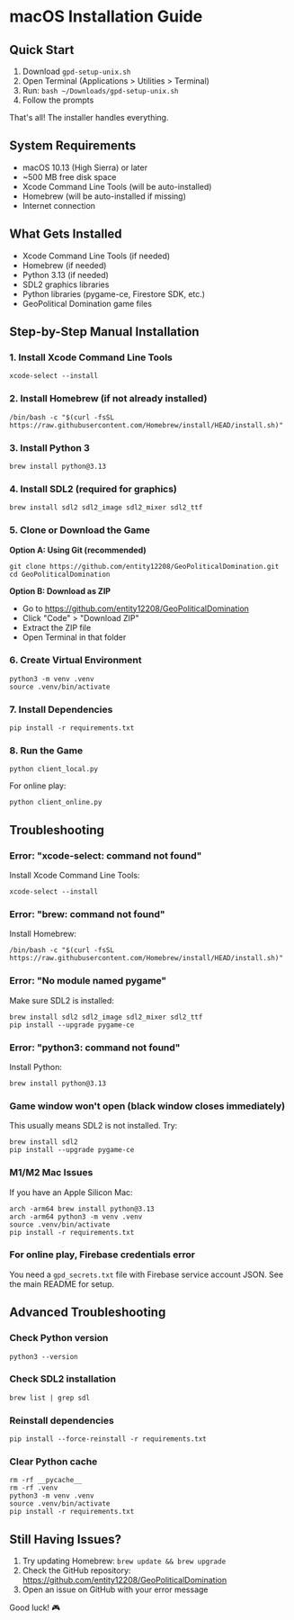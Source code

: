 # macOS Installation Guide

## Quick Start
1. Download `gpd-setup-unix.sh`
2. Open Terminal (Applications > Utilities > Terminal)
3. Run: `bash ~/Downloads/gpd-setup-unix.sh`
4. Follow the prompts

That's all! The installer handles everything.

## System Requirements
- macOS 10.13 (High Sierra) or later
- ~500 MB free disk space
- Xcode Command Line Tools (will be auto-installed)
- Homebrew (will be auto-installed if missing)
- Internet connection

## What Gets Installed
- Xcode Command Line Tools (if needed)
- Homebrew (if needed)
- Python 3.13 (if needed)
- SDL2 graphics libraries
- Python libraries (pygame-ce, Firestore SDK, etc.)
- GeoPolitical Domination game files

## Step-by-Step Manual Installation

### 1. Install Xcode Command Line Tools
```
xcode-select --install
```

### 2. Install Homebrew (if not already installed)
```
/bin/bash -c "$(curl -fsSL https://raw.githubusercontent.com/Homebrew/install/HEAD/install.sh)"
```

### 3. Install Python 3
```
brew install python@3.13
```

### 4. Install SDL2 (required for graphics)
```
brew install sdl2 sdl2_image sdl2_mixer sdl2_ttf
```

### 5. Clone or Download the Game
**Option A: Using Git (recommended)**
```
git clone https://github.com/entity12208/GeoPoliticalDomination.git
cd GeoPoliticalDomination
```

**Option B: Download as ZIP**
- Go to https://github.com/entity12208/GeoPoliticalDomination
- Click "Code" > "Download ZIP"
- Extract the ZIP file
- Open Terminal in that folder

### 6. Create Virtual Environment
```
python3 -m venv .venv
source .venv/bin/activate
```

### 7. Install Dependencies
```
pip install -r requirements.txt
```

### 8. Run the Game
```
python client_local.py
```

For online play:
```
python client_online.py
```

## Troubleshooting

### Error: "xcode-select: command not found"
Install Xcode Command Line Tools:
```
xcode-select --install
```

### Error: "brew: command not found"
Install Homebrew:
```
/bin/bash -c "$(curl -fsSL https://raw.githubusercontent.com/Homebrew/install/HEAD/install.sh)"
```

### Error: "No module named pygame"
Make sure SDL2 is installed:
```
brew install sdl2 sdl2_image sdl2_mixer sdl2_ttf
pip install --upgrade pygame-ce
```

### Error: "python3: command not found"
Install Python:
```
brew install python@3.13
```

### Game window won't open (black window closes immediately)
This usually means SDL2 is not installed. Try:
```
brew install sdl2
pip install --upgrade pygame-ce
```

### M1/M2 Mac Issues
If you have an Apple Silicon Mac:
```
arch -arm64 brew install python@3.13
arch -arm64 python3 -m venv .venv
source .venv/bin/activate
pip install -r requirements.txt
```

### For online play, Firebase credentials error
You need a `gpd_secrets.txt` file with Firebase service account JSON. See the main README for setup.

## Advanced Troubleshooting

### Check Python version
```
python3 --version
```

### Check SDL2 installation
```
brew list | grep sdl
```

### Reinstall dependencies
```
pip install --force-reinstall -r requirements.txt
```

### Clear Python cache
```
rm -rf __pycache__
rm -rf .venv
python3 -m venv .venv
source .venv/bin/activate
pip install -r requirements.txt
```

## Still Having Issues?

1. Try updating Homebrew: `brew update && brew upgrade`
2. Check the GitHub repository: https://github.com/entity12208/GeoPoliticalDomination
3. Open an issue on GitHub with your error message

Good luck! 🎮
